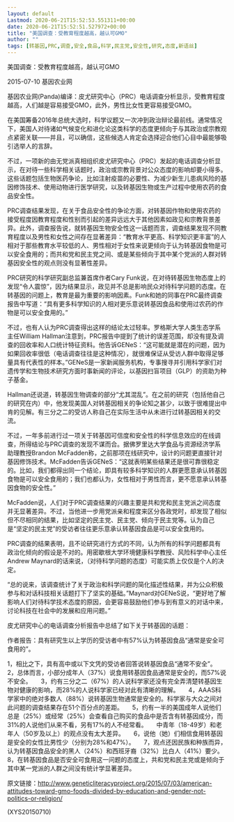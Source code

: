 ```yaml
---
layout: default
Lastmod: 2020-06-21T15:52:53.551311+00:00
date: 2020-06-21T15:52:51.527972+00:00
title: "美国调查：受教育程度越高，越认可GMO"
author: ""
tags: [转基因,PRC,调查,安全,食品,科学,民主党,安全性,研究,态度,新语丝]
---
```


美国调查：受教育程度越高，越认可GMO

2015-07-10 基因农业网

基因农业网(Panda)编译：皮尤研究中心（PRC）电话调查分析显示，受教育程度越高，人们越是容易接受GMO，此外，男性比女性更容易接受GMO。

在美国筹备2016年总统大选时，科学议题又一次冲到政治辩论最前线。通常情况下，美国人对待诸如气候变化和进化论这类科学的态度更倾向于与其政治或宗教观点紧密关联——并且，可以确信，这些候选人肯定会选择迎合他们心目中最能够吸引选举人的言辞。

不过，一项新的由无党派真相组织皮尤研究中心（PRC）发起的电话调查分析显示，在对待一些科学相关话题时，政治或宗教背景对公众态度的影响却要小得多。这些话题包括生物医药争论，比如注射疫苗的必要性、为减少新生儿患病风险的基因修饰技术、使用动物进行医学研究，以及转基因生物或生产过程中使用农药的食品安全性。

PRC调查结果发现，在关于食品安全性的争论方面，对转基因作物和使用农药的接受程度因教育程度和性别而引起的差异远远大于其他因素如政见和宗教背景差异。此外，调查报告说，就转基因生物安全性这一话题而言，调查结果发现不同教育程度以及男性和女性之间存在显著差异：“教育水平更高、科学知识更丰富”的人相对于那些教育水平较低的人、男性相对于女性来说更倾向于认为转基因食物是可以安全食用的；而共和党和民主党之间、或是某些倾向于其中某个党派的人群对转基因安全性的观点则没有显著性差异。

PRC研究的科学研究副总监兼首席作者Cary Funk说，在对待转基因生物态度上的发现“令人震惊”，因为结果显示，政见并不总是影响民众对待科学问题的态度。在转基因的问题上，教育是最为重要的影响因素。Funk和她的同事在PRC最终调查报告中写道：“具有更多科学知识的人相对更乐意说转基因食品和使用过农药的作物是可以安全食用的。”

不过，也有人认为PRC调查得出这样的结论太过轻率。罗格斯大学人类生态学系主任William Hallman注意到，PRC报告中提到了统计的误差范围，却没有提及调查的回收率和人口统计特征资料。他告诉GENeS：“这可能就是潜在的问题，因为如果回收率很低（电话调查往往是这种情况），就很难保证从受访人群中取得足够量具有代表性的样本。”GENeS是一家新闻服务机构，专事搜寻并引用科学家们对遗传学和生物技术研究方面时事新闻的评论，以基因扫盲项目（GLP）的资助为种子基金。

Hallman还说道，转基因生物调查的部分“尤其混乱”。在之前的研究（包括他自己的研究在内）中，他发现美国人对转基因相关的争论知之甚少，以致于很难提出中肯的见解。有三分之二的受访人称自己在实际生活中从未进行过转基因相关的交流。

不过，一年多前进行过一项关于转基因可信度和安全性的科学信息效应的在线调查，所得结论与PRC调查的发现不谋而合。据佛罗里达大学食品与资源经济学系助理教授Brandon McFadden称，之前那项在线研究中，设计的问题更直接针对基因修饰技术。McFadden告诉GENeS：“这就表明某些结果还是很可靠很稳定的。比如，我们都得出同一个结论，即具有较多科学知识的人群更愿意承认转基因食物是可以安全食用的；我们也都认为，女性相对于男性而言，更不愿意承认转基因食物的安全性。”

McFadden说，人们对于PRC调查结果的兴趣主要是共和党和民主党派之间态度并无显著差异。不过，当他进一步用党派亲和程度来区分各政党时，却发现了相似但不尽相同的结果，比如坚定的民主党、民主党、倾向于民主党等。认为自己是“坚定的民主党”的受访者往往更乐意承认转基因食品是可以安全食用的。

PRC调查的结果表明，且不论研究进行方式的不同，认为所有的科学问题都具有政治化倾向的假设是不对的。用密歇根大学环境健康科学教授、风险科学中心主任Andrew Maynard的话来说，（对待科学问题的态度）可能实质上仅仅是个人的决定。

“总的说来，该调查统计了关于政治和科学问题的简化描述性结果，并为公众积极参与和对话科技相关话题打下了坚实的基础。”Maynard对GENeS说，“更好地了解影响人们对待科学技术态度的原因，会更容易鼓励他们参与到有意义的对话中来，讨论科技在社会中的发展和应用问题。”

皮尤研究中心的电话调查分析报告中总结了如下关于转基因的话题：

作者报告：具有研究生以上学历的受访者中有57%认为转基因食品“通常是安全可食用的”。

1，相比之下，具有高中或以下文凭的受访者回答说转基因食品“通常不安全”。　　2，总体而言，小部分成年人（37%）说食用转基因食品通常是安全的，而57%说不安全。　　3，约有三分之二（67%）的人说科学家还没有完全弄清楚转基因生物对健康的影响，而28%的人说科学家已经对此有清晰的理解。　　4，AAAS科学家中的绝对多数人（88%）说转基因生物通常是安全的。科学家与大众之间对此问题的调查结果存在51个百分点的差距。　　5，约有一半的美国成年人说他们总是（25%）或经常（25%）会查看自己购买的食品中是否含有转基因成分，而31%的人说他们从来不看，另有17%的人不经常看。　　中青年（18-49岁）和老年人（50岁及以上）的观点没有太大差异。　　6，说他（她）们相信食用转基因是安全的女性比男性少（分别为28%和47%）。　　7，观点还因民族和种族而异，认为转基因食品安全的黑人（24%）和西班牙裔（32%）比白人（41%）要少。　　8，在转基因食品是否安全可食用这一问题的态度上，共和党和民主党或是倾向于其中某一党派的人群之间没有统计学显著差异。

原文链接：http://www.geneticliteracyproject.org/2015/07/03/american-attitudes-toward-gmo-foods-divided-by-education-and-gender-not-politics-or-religion/

(XYS20150710)

